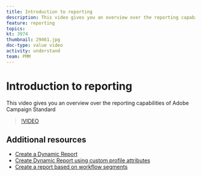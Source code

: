```yaml
---
title: Introduction to reporting
description: This video gives you an overview over the reporting capabilities of Adobe Campaign Standard
feature: reporting
topics: 
kt: 3974
thumbnail: 29461.jpg
doc-type: value video
activity: understand
team: PMM
---
```


# Introduction to reporting

This video gives you an overview over the reporting capabilities of Adobe Campaign Standard

>[!VIDEO](https://video.tv.adobe.com/v/29461?quality=12)

## Additional resources

* [Create a Dynamic Report](/help/reporting/creating-a-dynamic-report.md)
* [Create Dynamic Report using custom profile attributes](/help/reporting/custom-profile-attributes-dynamic-reports.md)
* [Create a report based on workflow segments](/help/reporting/report-on-workflow-segments.md)
